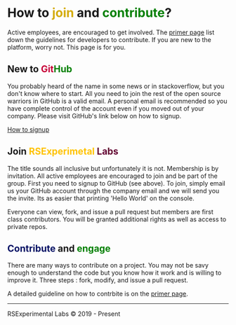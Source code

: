 # How to <span style="color:#D4AC0D">join</span> and <span style="color:green">contribute</span>?

Active employees, are encouraged to get involved. The [primer page](https://rsx-labs.github.io/rsx-labs-primer/) list down the guidelines for developers to contribute. If you are new to the platform, worry not. This page is for you.

## New to <span style="color:#C70039">Git</span><span style="color:green">Hub</span>

You probably heard of the name in some news or in stackoverflow, but you don't know where to start. All you need to join the rest of the open source warriors in GitHub is a valid email. A personal email is recommended so you have complete control of the account even if you moved out of your company. Please visit GitHub's link below on how to signup.

[How to signup](https://help.github.com/en/articles/signing-up-for-a-new-github-account)

## Join <span style="color:#FFC300">RSExperimetal</span> <span style="color:#640433">Labs</span>

The title sounds all inclusive but unfortunately it is not. Membership is by invitation. All active employees are encouraged to join and be part of the group. First you need to signup to GitHub (see above). To join, simply email us your GitHub account through the company email and we will send you the invite. Its as easier that printing 'Hello World' on the console.

Everyone can view, fork, and issue a pull request but members are first class contributors. You will be granted additional rights as well as access to private repos.

## <span style="color:#041064">Contribute</span> and <span style="color:green">engage</span>

There are many ways to contribute on a project. You may not be savy enough to understand the code but you know how it work and is willing to improve it. Three steps : fork, modify, and issue a pull request.

A detailed guideline on how to contrbite is on the [primer page](https://rsx-labs.github.io/rsx-labs-primer/). 

<hr/>
RSExperimental Labs © 2019 - Present